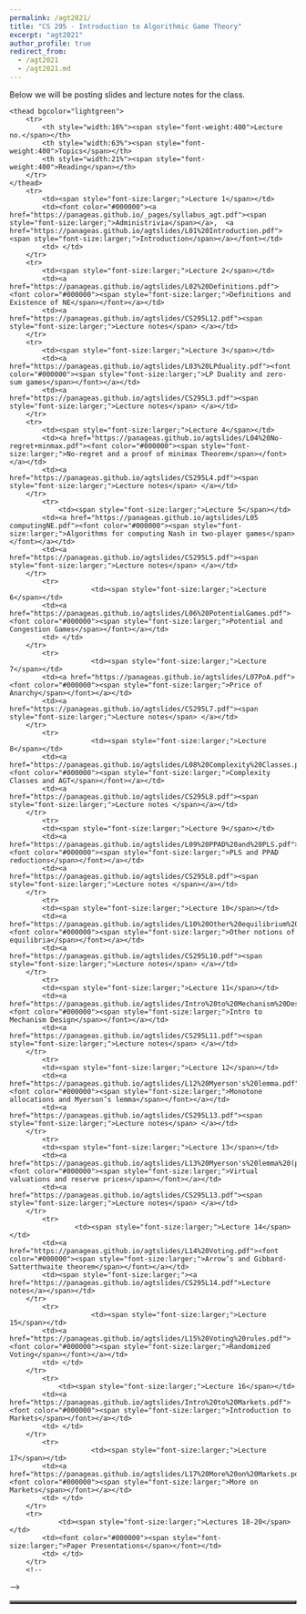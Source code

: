 ```yaml
---
permalink: /agt2021/
title: "CS 295 - Introduction to Algorithmic Game Theory"
excerpt: "agt2021"
author_profile: true
redirect_from: 
  - /agt2021
  - /agt2021.md
---
```

Below we will be posting slides and lecture notes for the class. 

<table align="center" border="3" cellpadding="2" cellspacing="2">
	 
	<thead bgcolor="lightgreen">
		<tr>
			<th style="width:16%"><span style="font-weight:400">Lecture no.</span></th>
			<th style="width:63%"><span style="font-weight:400">Topics</span></th>
			<th style="width:21%"><span style="font-weight:400">Reading</span></th>
		</tr>
	</thead>
		<tr>
			<td><span style="font-size:larger;">Lecture 1</span></td>
			<td><font color="#000000"><a href="https://panageas.github.io/_pages/syllabus_agt.pdf"><span style="font-size:larger;">Administrivia</span></a>,  <a href="https://panageas.github.io/agtslides/L01%20Introduction.pdf"><span style="font-size:larger;">Introduction</span></a></font></td>
			<td> </td>
		</tr>
		<tr>
			<td><span style="font-size:larger;">Lecture 2</span></td>
			<td><a href="https://panageas.github.io/agtslides/L02%20Definitions.pdf"><font color="#000000"><span style="font-size:larger;">Definitions and Existence of NE</span></font></a></td>
			<td><a href="https://panageas.github.io/agtslides/CS295L12.pdf"><span style="font-size:larger;">Lecture notes</span> </a></td>
		</tr>
		<tr>
			<td><span style="font-size:larger;">Lecture 3</span></td>
			<td><a href="https://panageas.github.io/agtslides/L03%20LPduality.pdf"><font color="#000000"><span style="font-size:larger;">LP Duality and zero-sum games</span></font></a></td>
			<td><a href="https://panageas.github.io/agtslides/CS295L3.pdf"><span style="font-size:larger;">Lecture notes</span> </a></td>
		</tr>
		<tr>
			<td><span style="font-size:larger;">Lecture 4</span></td>
			<td><a href="https://panageas.github.io/agtslides/L04%20No-regret+minmax.pdf"><font color="#000000"><span style="font-size:larger;">No-regret and a proof of minimax Theorem</span></font></a></td>
			<td><a href="https://panageas.github.io/agtslides/CS295L4.pdf"><span style="font-size:larger;">Lecture notes</span> </a></td>
		</tr>
			<tr>
				<td><span style="font-size:larger;">Lecture 5</span></td>
			<td><a href="https://panageas.github.io/agtslides/L05 computingNE.pdf"><font color="#000000"><span style="font-size:larger;">Algorithms for computing Nash in two-player games</span></font></a></td>
			<td><a href="https://panageas.github.io/agtslides/CS295L5.pdf"><span style="font-size:larger;">Lecture notes</span> </a></td>
		</tr>
			<tr>
						<td><span style="font-size:larger;">Lecture 6</span></td>
			<td><a href="https://panageas.github.io/agtslides/L06%20PotentialGames.pdf"><font color="#000000"><span style="font-size:larger;">Potential and Congestion Games</span></font></a></td>
			<td> </td>
		</tr>
			<tr>
						<td><span style="font-size:larger;">Lecture 7</span></td>
			<td><a href="https://panageas.github.io/agtslides/L07PoA.pdf"><font color="#000000"><span style="font-size:larger;">Price of Anarchy</span></font></a></td>
			<td><a href="https://panageas.github.io/agtslides/CS295L7.pdf"><span style="font-size:larger;">Lecture notes</span> </a></td>
		</tr>
			<tr>
						<td><span style="font-size:larger;">Lecture 8</span></td>
			<td><a href="https://panageas.github.io/agtslides/L08%20Complexity%20Classes.pdf"><font color="#000000"><span style="font-size:larger;">Complexity Classes and AGT</span></font></a></td>
			<td><a href="https://panageas.github.io/agtslides/CS295L8.pdf"><span style="font-size:larger;">Lecture notes </span></a></td>
		</tr>
			<tr>
			<td><span style="font-size:larger;">Lecture 9</span></td>
			<td><a href="https://panageas.github.io/agtslides/L09%20PPAD%20and%20PLS.pdf"><font color="#000000"><span style="font-size:larger;">PLS and PPAD reductions</span></font></a></td>
			<td><a href="https://panageas.github.io/agtslides/CS295L8.pdf"><span style="font-size:larger;">Lecture notes </span></a></td>
		</tr>
			<tr>
			<td><span style="font-size:larger;">Lecture 10</span></td>
			<td><a href="https://panageas.github.io/agtslides/L10%20Other%20equilibrium%20notions.pdf"><font color="#000000"><span style="font-size:larger;">Other notions of equilibria</span></font></a></td>
			<td><a href="https://panageas.github.io/agtslides/CS295L10.pdf"><span style="font-size:larger;">Lecture notes</span> </a></td>
		</tr>
			<tr>
			<td><span style="font-size:larger;">Lecture 11</span></td>
			<td><a href="https://panageas.github.io/agtslides/Intro%20to%20Mechanism%20Design.pdf"><font color="#000000"><span style="font-size:larger;">Intro to Mechanism Design</span></font></a></td>
			<td><a href="https://panageas.github.io/agtslides/CS295L11.pdf"><span style="font-size:larger;">Lecture notes</span> </a></td>
		</tr>
			<tr>
			<td><span style="font-size:larger;">Lecture 12</span></td>
			<td><a href="https://panageas.github.io/agtslides/L12%20Myerson's%20lemma.pdf"><font color="#000000"><span style="font-size:larger;">Monotone allocations and Myerson’s lemma</span></font></a></td>
			<td><a href="https://panageas.github.io/agtslides/CS295L13.pdf"><span style="font-size:larger;">Lecture notes</span> </a></td>
		</tr>
			<tr>
			<td><span style="font-size:larger;">Lecture 13</span></td>
			<td><a href="https://panageas.github.io/agtslides/L13%20Myerson's%20lemma%20(part2).pdf"><font color="#000000"><span style="font-size:larger;">Virtual valuations and reserve prices</span></font></a></td>
			<td><a href="https://panageas.github.io/agtslides/CS295L13.pdf"><span style="font-size:larger;">Lecture notes</span> </a></td>
		</tr>
			<tr>
					<td><span style="font-size:larger;">Lecture 14</span></td>
			<td><a href="https://panageas.github.io/agtslides/L14%20Voting.pdf"><font color="#000000"><span style="font-size:larger;">Arrow’s and Gibbard-Satterthwaite theorem</span></font></a></td>
			<td><span style="font-size:larger;"><a href="https://panageas.github.io/agtslides/CS295L14.pdf">Lecture notes</a></span></td>
		</tr>
			<tr>
						<td><span style="font-size:larger;">Lecture 15</span></td>
			<td><a href="https://panageas.github.io/agtslides/L15%20Voting%20rules.pdf"><font color="#000000"><span style="font-size:larger;">Randomized Voting</span></font></a></td>
			<td> </td>
		</tr>
			<tr>
				<td><span style="font-size:larger;">Lecture 16</span></td>
			<td><a href="https://panageas.github.io/agtslides/Intro%20to%20Markets.pdf"><font color="#000000"><span style="font-size:larger;">Introduction to Markets</span></font></a></td>
			<td> </td>
		</tr>
			<tr>
						<td><span style="font-size:larger;">Lecture 17</span></td>
			<td><a href="https://panageas.github.io/agtslides/L17%20More%20on%20Markets.pdf"><font color="#000000"><span style="font-size:larger;">More on Markets</span></font></a></td>
			<td> </td>
		</tr>
		<tr>
				<td><span style="font-size:larger;">Lectures 18-20</span></td>
			<td><font color="#000000"><span style="font-size:larger;">Paper Presentations</span></font></td>
			<td> </td>
		</tr> 
		<!--
-->
		 
</table>
